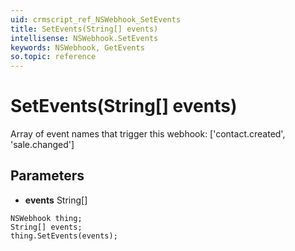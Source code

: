 ```yaml
---
uid: crmscript_ref_NSWebhook_SetEvents
title: SetEvents(String[] events)
intellisense: NSWebhook.SetEvents
keywords: NSWebhook, GetEvents
so.topic: reference
---
```


# SetEvents(String[] events)

Array of event names that trigger this webhook: ['contact.created', 'sale.changed']

## Parameters

* **events** String[]

```crmscript
NSWebhook thing;
String[] events;
thing.SetEvents(events);
```

